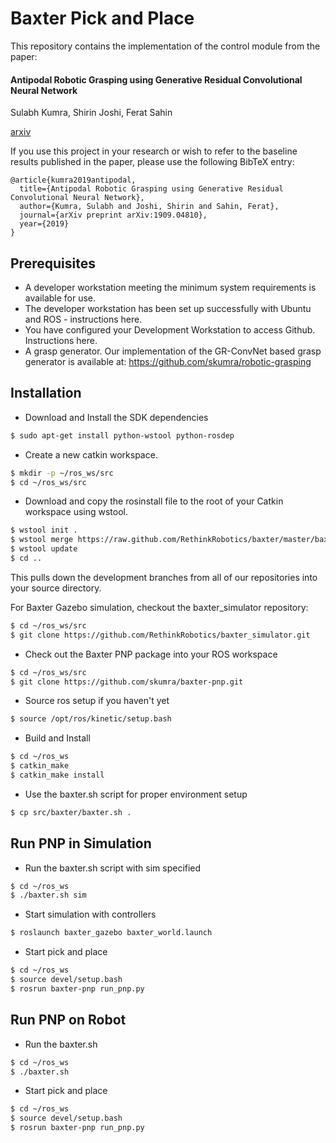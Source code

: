 # Baxter Pick and Place
This repository contains the implementation of the control module from the paper:

#### Antipodal Robotic Grasping using Generative Residual Convolutional Neural Network

Sulabh Kumra, Shirin Joshi, Ferat Sahin

[arxiv](https://arxiv.org/abs/1909.04810)

If you use this project in your research or wish to refer to the baseline results published in the paper, please use the following BibTeX entry:

```
@article{kumra2019antipodal,
  title={Antipodal Robotic Grasping using Generative Residual Convolutional Neural Network},
  author={Kumra, Sulabh and Joshi, Shirin and Sahin, Ferat},
  journal={arXiv preprint arXiv:1909.04810},
  year={2019}
}
```

## Prerequisites
- A developer workstation meeting the minimum system requirements is available for use.
- The developer workstation has been set up successfully with Ubuntu and ROS - instructions here.
- You have configured your Development Workstation to access Github. Instructions here.
- A grasp generator. Our implementation of the GR-ConvNet based grasp generator is available at: https://github.com/skumra/robotic-grasping

## Installation
- Download and Install the SDK dependencies
```bash
$ sudo apt-get install python-wstool python-rosdep
```

- Create a new catkin workspace.
```bash
$ mkdir -p ~/ros_ws/src
$ cd ~/ros_ws/src
```

- Download and copy the rosinstall file to the root of your Catkin workspace using wstool.
```bash
$ wstool init .
$ wstool merge https://raw.github.com/RethinkRobotics/baxter/master/baxter_sdk.rosinstall
$ wstool update
$ cd ..
```
This pulls down the development branches from all of our repositories into your source directory.

For Baxter Gazebo simulation, checkout the baxter_simulator repository:
```bash
$ cd ~/ros_ws/src
$ git clone https://github.com/RethinkRobotics/baxter_simulator.git
```

- Check out the Baxter PNP package into your ROS workspace
```bash
$ cd ~/ros_ws/src
$ git clone https://github.com/skumra/baxter-pnp.git
```

- Source ros setup if you haven't yet
```bash
$ source /opt/ros/kinetic/setup.bash
```

- Build and Install
```bash
$ cd ~/ros_ws
$ catkin_make
$ catkin_make install
```

- Use the baxter.sh script for proper environment setup
```bash
$ cp src/baxter/baxter.sh .
```

## Run PNP in Simulation
- Run the baxter.sh script with sim specified
```bash
$ cd ~/ros_ws
$ ./baxter.sh sim
```

- Start simulation with controllers
```bash
$ roslaunch baxter_gazebo baxter_world.launch
```

- Start pick and place
```bash
$ cd ~/ros_ws
$ source devel/setup.bash
$ rosrun baxter-pnp run_pnp.py
```

## Run PNP on Robot
- Run the baxter.sh
```bash
$ cd ~/ros_ws
$ ./baxter.sh
```

- Start pick and place
```bash
$ cd ~/ros_ws
$ source devel/setup.bash
$ rosrun baxter-pnp run_pnp.py
```
